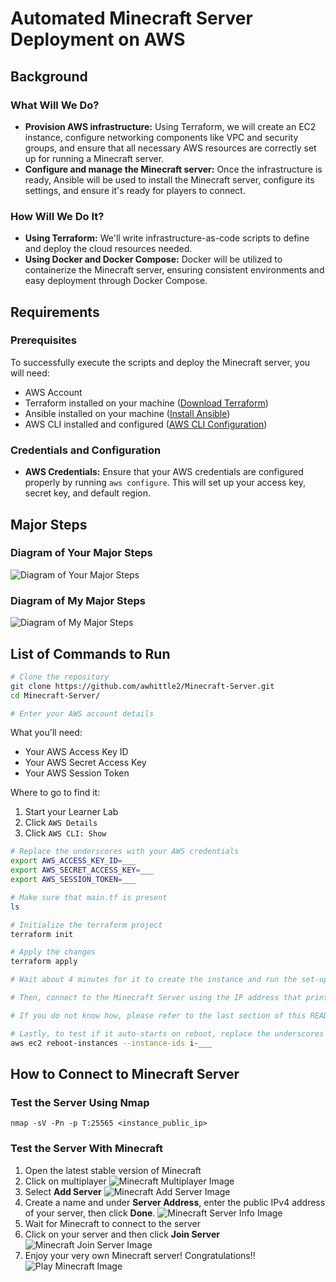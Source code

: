# Automated Minecraft Server Deployment on AWS

## Background
### What Will We Do?
- **Provision AWS infrastructure:** Using Terraform, we will create an EC2 instance, configure networking components like VPC and security groups, and ensure that all necessary AWS resources are correctly set up for running a Minecraft server.
- **Configure and manage the Minecraft server:** Once the infrastructure is ready, Ansible will be used to install the Minecraft server, configure its settings, and ensure it's ready for players to connect.

### How Will We Do It?
- **Using Terraform:** We'll write infrastructure-as-code scripts to define and deploy the cloud resources needed.
- **Using Docker and Docker Compose:** Docker will be utilized to containerize the Minecraft server, ensuring consistent environments and easy deployment through Docker Compose.


## Requirements
### Prerequisites
To successfully execute the scripts and deploy the Minecraft server, you will need:
- AWS Account
- Terraform installed on your machine ([Download Terraform](https://www.terraform.io/downloads.html))
- Ansible installed on your machine ([Install Ansible](https://docs.ansible.com/ansible/latest/installation_guide/intro_installation.html))
- AWS CLI installed and configured ([AWS CLI Configuration](https://docs.aws.amazon.com/cli/latest/userguide/cli-configure-quickstart.html))

### Credentials and Configuration
- **AWS Credentials:** Ensure that your AWS credentials are configured properly by running `aws configure`. This will set up your access key, secret key, and default region.


## Major Steps
### Diagram of Your Major Steps
![Diagram of Your Major Steps](images/diagram_of_your_major_steps.jpeg)

### Diagram of My Major Steps
![Diagram of My Major Steps](images/diagram_of_my_major_steps.jpeg)


## List of Commands to Run
```bash
# Clone the repository
git clone https://github.com/awhittle2/Minecraft-Server.git
cd Minecraft-Server/

# Enter your AWS account details
```
What you'll need:
- Your AWS Access Key ID
- Your AWS Secret Access Key
- Your AWS Session Token

Where to go to find it:
1. Start your Learner Lab
2. Click `AWS Details`
3. Click `AWS CLI: Show`

```bash
# Replace the underscores with your AWS credentials
export AWS_ACCESS_KEY_ID=___
export AWS_SECRET_ACCESS_KEY=___
export AWS_SESSION_TOKEN=___

# Make sure that main.tf is present
ls

# Initialize the terraform project
terraform init

# Apply the changes
terraform apply

# Wait about 4 minutes for it to create the instance and run the set-up script

# Then, connect to the Minecraft Server using the IP address that prints out

# If you do not know how, please refer to the last section of this README file

# Lastly, to test if it auto-starts on reboot, replace the underscores with the instance ID that also gets printed out, and press enter
aws ec2 reboot-instances --instance-ids i-___
```

## How to Connect to Minecraft Server

### Test the Server Using Nmap
```
nmap -sV -Pn -p T:25565 <instance_public_ip>
```

### Test the Server With Minecraft
1. Open the latest stable version of Minecraft
2. Click on multiplayer
![Minecraft Multiplayer Image](images/minecraft_multiplayer.png)
3. Select __Add Server__
![Minecraft Add Server Image](images/minecraft_add_server.png)
4. Create a name and under **Server Address**, enter the public IPv4 address of your server, then click **Done**.
![Minecraft Server Info Image](images/minecraft_server_info.png)
5. Wait for Minecraft to connect to the server
6. Click on your server and then click **Join Server**
![Minecraft Join Server Image](images/minecraft_join_server.png)
7. Enjoy your very own Minecraft server! Congratulations!!
![Play Minecraft Image](images/minecraft_done.png)